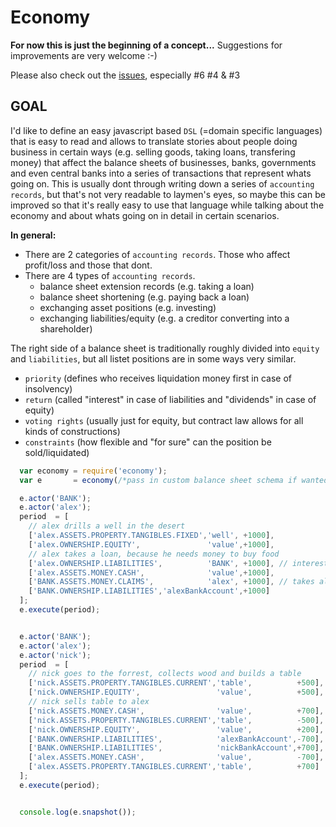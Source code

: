 # Economy

**For now this is just the beginning of a concept...**
Suggestions for improvements are very welcome :-)

Please also check out the [issues](https://github.com/serapath/economy/issues), especially #6 #4 & #3

## GOAL
I'd like to define an easy javascript based `DSL` (=domain specific languages) that is easy to read and allows to translate stories about people doing business in certain ways (e.g. selling goods, taking loans, transfering money) that affect the balance sheets of businesses, banks, governments and even central banks into a series of transactions that represent whats going on. This is usually dont through writing down a series of `accounting records`, but that's not very readable to laymen's eyes, so maybe this can be improved so that it's really easy to use that language while talking about the economy and about whats going on in detail in certain scenarios.

**In general:**
* There are 2 categories of `accounting records`. Those who affect profit/loss and those that dont.
* There are 4 types of `accounting records`.
  * balance sheet extension records (e.g. taking a loan)
  * balance sheet shortening (e.g. paying back a loan)
  * exchanging asset positions (e.g. investing)
  * exchanging liabilities/equity (e.g. a creditor converting into a shareholder)
 
The right side of a balance sheet is traditionally roughly divided into `equity` and `liabilities`, but all listet positions are in some ways very similar.
* `priority` (defines who receives liquidation money first in case of insolvency)
* `return` (called "interest" in case of liabilities and "dividends" in case of equity)
* `voting rights` (usually just for equity, but contract law allows for all kinds of constructions)
* `constraints` (how flexible and "for sure" can the position be sold/liquidated)


```js
  var economy = require('economy');
  var e       = economy(/*pass in custom balance sheet schema if wanted*/);

  e.actor('BANK');
  e.actor('alex');
  period  = [
    // alex drills a well in the desert
    ['alex.ASSETS.PROPERTY.TANGIBLES.FIXED','well', +1000],
    ['alex.OWNERSHIP.EQUITY',               'value',+1000],
    // alex takes a loan, because he needs money to buy food
    ['alex.OWNERSHIP.LIABILITIES',          'BANK', +1000], // interest maybe 5% each year
    ['alex.ASSETS.MONEY.CASH',              'value',+1000],
    ['BANK.ASSETS.MONEY.CLAIMS',            'alex', +1000], // takes alex "WELL" as security
    ['BANK.OWNERSHIP.LIABILITIES','alexBankAccount',+1000]
  ];
  e.execute(period);


  e.actor('BANK');
  e.actor('alex');
  e.actor('nick');
  period  = [
    // nick goes to the forrest, collects wood and builds a table
    ['nick.ASSETS.PROPERTY.TANGIBLES.CURRENT','table',          +500],
    ['nick.OWNERSHIP.EQUITY',                 'value',          +500],
    // nick sells table to alex
    ['nick.ASSETS.MONEY.CASH',                'value',          +700],
    ['nick.ASSETS.PROPERTY.TANGIBLES.CURRENT','table',          -500],
    ['nick.OWNERSHIP.EQUITY',                 'value',          +200],
    ['BANK.OWNERSHIP.LIABILITIES',            'alexBankAccount',-700],
    ['BANK.OWNERSHIP.LIABILITIES',            'nickBankAccount',+700],
    ['alex.ASSETS.MONEY.CASH',                'value',          -700],
    ['alex.ASSETS.PROPERTY.TANGIBLES.CURRENT','table',          +700]
  ];
  e.execute(period);


  console.log(e.snapshot());
```
